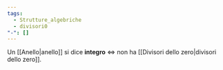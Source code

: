 ```yaml
---
tags:
  - Strutture_algebriche
  - divisori0
"-": []
---
```

Un [[Anello|anello]] si dice **integro** $\iff$ non ha [[Divisori dello zero|divisori dello zero]].